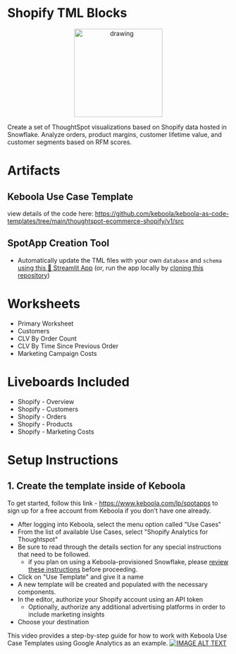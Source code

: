 # Shopify TML Blocks
<p align="center">
  <img src="https://user-images.githubusercontent.com/29617424/191084315-61b6f2df-f39b-4cbe-988e-aa14dacb4b3e.png" alt="drawing" width="200"/>
</p>
Create a set of ThoughtSpot visualizations based on Shopify data hosted in Snowflake. Analyze orders, product margins, customer lifetime value, and customer segments based on RFM scores. 

# Artifacts 

## Keboola Use Case Template
view details of the code here: 
https://github.com/keboola/keboola-as-code-templates/tree/main/thoughtspot-ecommerce-shopify/v1/src

## SpotApp Creation Tool
- Automatically update the TML files with your own `database` and `schema` [using this 🎈 Streamlit App](https://jordanrburger-ts-keboola-spotapps-streamlit-app-7svhq2.streamlitapp.com/) (or, run the app locally by [cloning this repository](https://github.com/jordanrburger/TS-Keboola-SpotApps))


# Worksheets
- Primary Worksheet
- Customers
- CLV By Order Count
- CLV By Time Since Previous Order
- Marketing Campaign Costs

# Liveboards Included
- Shopify - Overview
- Shopify - Customers
- Shopify - Orders
- Shopify - Products
- Shopify - Marketing Costs

# Setup Instructions

## 1. Create the template inside of Keboola 

To get started, follow this link - https://www.keboola.com/lp/spotapps to sign up for a free account from Keboola if you don't have one already. 

- After logging into Keboola, select the menu option called "Use Cases"
- From the list of available Use Cases, select "Shopify Analytics for Thoughtspot"
- Be sure to read through the details section for any special instructions that need to be followed. 
  - if you plan on using a Keboola-provisioned Snowflake, please [review these instructions](https://docs.google.com/document/d/1_7DRa7KdeXT1ZZ22ENDxW4fDO1BL_n8uTqhiSQms2pE/edit) before proceeding.
- Click on "Use Template" and give it a name
- A new template will be created and populated with the necessary components.
- In the editor, authorize your Shopify account using an API token
  - Optionally, authorize any additional advertising platforms in order to include marketing insights
- Choose your destination

This video provides a step-by-step guide for how to work with Keboola Use Case Templates using Google Analytics as an example. 
[![IMAGE ALT TEXT](https://i9.ytimg.com/vi/tRIepqMa770/mq2.jpg?sqp=CPyXrJkG&rs=AOn4CLC8i3PleDt0Kg6pbQ_35rlMpEPxIg)](http://www.youtube.com/watch?v=tRIepqMa770 "Data Templates")





